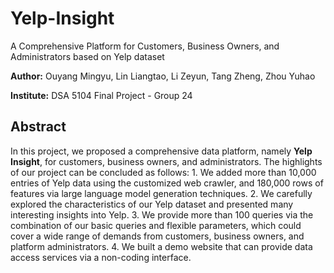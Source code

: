 # Yelp-Insight
A Comprehensive Platform for Customers, Business Owners, and Administrators based on Yelp dataset

**Author:** Ouyang Mingyu, Lin Liangtao, Li Zeyun, Tang Zheng, Zhou Yuhao

**Institute:** DSA 5104 Final Project - Group 24

## Abstract
In this project, we proposed a comprehensive data platform, namely **Yelp Insight**, for customers, business owners, and administrators. The highlights of our project can be concluded as follows: 1. We added more than 10,000 entries of Yelp data using the customized web crawler, and 180,000 rows of features via large language model generation techniques. 2. We carefully explored the characteristics of our Yelp dataset and presented many interesting insights into Yelp. 3. We provide more than 100 queries via the combination of our basic queries and flexible parameters, which could cover a wide range of demands from customers, business owners, and platform administrators. 4. We built a demo website that can provide data access services via a non-coding interface.
